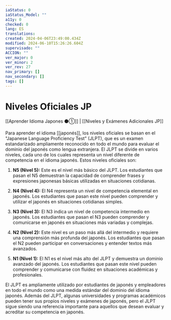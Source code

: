 ```yaml
---
iaStatus: 0
iaStatus_Model: ""
a11y: 0
checked: 0
lang: ES
translations: 
created: 2024-04-06T23:49:00.434Z
modified: 2024-06-10T15:26:26.604Z
supervisado: ""
ACCION: ""
ver_major: 0
ver_minor: 2
ver_rev: 27
nav_primary: []
nav_secondary: []
tags: []
---
```

# Niveles Oficiales JP

[[Aprender Idioma Japones ⚫①]] | [[Niveles y Exámenes Adicionales JP]]

Para aprender el idioma [[japonés]], los niveles oficiales se basan en el "Japanese Language Proficiency Test" (JLPT), que es un examen estandarizado ampliamente reconocido en todo el mundo para evaluar el dominio del japonés como lengua extranjera. El JLPT se divide en varios niveles, cada uno de los cuales representa un nivel diferente de competencia en el idioma japonés. Estos niveles oficiales son:

1. **N5 (Nivel 5):** Este es el nivel más básico del JLPT. Los estudiantes que pasan el N5 demuestran la capacidad de comprender frases y expresiones japonesas básicas utilizadas en situaciones cotidianas.
    
2. **N4 (Nivel 4):** El N4 representa un nivel de competencia elemental en japonés. Los estudiantes que pasan este nivel pueden comprender y utilizar el japonés en situaciones cotidianas simples.
    
3. **N3 (Nivel 3):** El N3 indica un nivel de competencia intermedio en japonés. Los estudiantes que pasan el N3 pueden comprender y comunicarse en japonés en situaciones más variadas y complejas.
    
4. **N2 (Nivel 2):** Este nivel es un paso más allá del intermedio y requiere una comprensión más profunda del japonés. Los estudiantes que pasan el N2 pueden participar en conversaciones y entender textos más avanzados.
    
5. **N1 (Nivel 1):** El N1 es el nivel más alto del JLPT y demuestra un dominio avanzado del japonés. Los estudiantes que pasan este nivel pueden comprender y comunicarse con fluidez en situaciones académicas y profesionales.
    

El JLPT es ampliamente utilizado por estudiantes de japonés y empleadores en todo el mundo como una medida estándar del dominio del idioma japonés. Además del JLPT, algunas universidades y programas académicos pueden tener sus propios niveles y exámenes de japonés, pero el JLPT sigue siendo una referencia importante para aquellos que desean evaluar y acreditar su competencia en japonés.